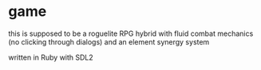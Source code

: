 # game

this is supposed to be a roguelite RPG hybrid with fluid combat mechanics (no clicking through dialogs) and an element synergy system

written in Ruby with SDL2
